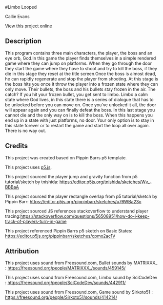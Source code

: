 #Limbo Looped

Callie Evans

[View this project online](https://callieevans.github.io/cart253/var-jam/)

## Description

This program contains three main characters, the player, the boss and an eye orb, God.In this game the player finds themselves in a simple rendered game where they can jump on platforms. 
 When they go through the door they start the game where they have to shoot and try to kill the boss, if they die in this stage they reset at the title screen.Once the boss is almost dead, he can rapidly regenerate and stop the player from shooting.  At this stage is the boss hits you once it throw the player into a frozen state where they can only move. Their bullets, the boss and his bullets stay frozen in the air. The catch? If you hit your frozen bullet, you get sent to limbo. Limbo a calm state where God lives, in this state there is a series of dialogue that has to be unlocked before you can move on. Once you've unlocked it all, the door will appear again and you can finally defeat the boss. In this last stage you cannot die and the only way on is to kill the boss. When this happens you end up in a state with just platforms, no door. Your only option is to stay in this state forever or to restart the game and start the loop all over again. 
 There is no way out. 

## Credits

This project was created based on Pippin Barrs p5 template.

This project uses [p5.js](https://p5js.org).

This project sourced the player jump and gravity function from p5 tutorial/sketch by tnishida: https://editor.p5js.org/tnishida/sketches/Wv_-BBBaA

This project sourced the player rectangle overlap from p5 tutorial/sketch by Pippin Barr: https://editor.p5js.org/pippinbarr/sketches/u76WBa23o

This project sourced JS references stackoverflow to understand player tracing:https://stackoverflow.com/questions/56508951/how-do-i-keep-track-of-players-turn-in-game

This project referenced Pippin Barrs p5 sketch on Basic States: https://editor.p5js.org/pippinbarr/sketches/cpmo2ac1V

## Attribution

This project uses sound from Freesound.com, Bullet sounds by MATRIXXX_ : https://freesound.org/people/MATRIXXX_/sounds/459145/

This project uses sound from Freesound.com, Limbo sound by SciCodeDev : https://freesound.org/people/SciCodeDev/sounds/442911/

This project uses sound from Freesound.com, Game sound by Sirkoto51 : https://freesound.org/people/Sirkoto51/sounds/414214/